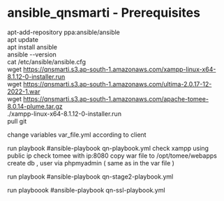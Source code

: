 # ansible_qnsmarti - Prerequisites

apt-add-repository ppa:ansible/ansible <br />
apt update <br />
apt install ansible <br />
ansible --version <br />
cat /etc/ansible/ansible.cfg <br />
 wget https://qnsmarti.s3.ap-south-1.amazonaws.com/xampp-linux-x64-8.1.12-0-installer.run <br />
 wget https://qnsmarti.s3.ap-south-1.amazonaws.com/ultima-2.0.17-12-2022-1.war <br />
 wget https://qnsmarti.s3.ap-south-1.amazonaws.com/apache-tomee-8.0.14-plume.tar.gz <br />
./xampp-linux-x64-8.1.12-0-installer.run <br />
pull git 

change variables var_file.yml according to client

run playbook
#ansible-playbook qn-playbook.yml
check xampp using public ip
check tomee with ip:8080
copy war file to /opt/tomee/webapps
create db , user via phpmyadmin ( same as in the var file )

run playbook
#ansible-playbook qn-stage2-playbook.yml

run playboook
#ansible-playbook qn-ssl-playbook.yml
